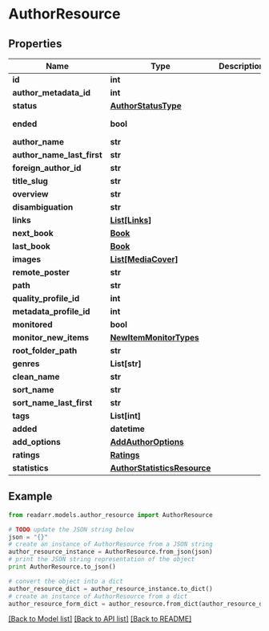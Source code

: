 # AuthorResource


## Properties

Name | Type | Description | Notes
------------ | ------------- | ------------- | -------------
**id** | **int** |  | [optional] 
**author_metadata_id** | **int** |  | [optional] 
**status** | [**AuthorStatusType**](AuthorStatusType.md) |  | [optional] 
**ended** | **bool** |  | [optional] [readonly] 
**author_name** | **str** |  | [optional] 
**author_name_last_first** | **str** |  | [optional] 
**foreign_author_id** | **str** |  | [optional] 
**title_slug** | **str** |  | [optional] 
**overview** | **str** |  | [optional] 
**disambiguation** | **str** |  | [optional] 
**links** | [**List[Links]**](Links.md) |  | [optional] 
**next_book** | [**Book**](Book.md) |  | [optional] 
**last_book** | [**Book**](Book.md) |  | [optional] 
**images** | [**List[MediaCover]**](MediaCover.md) |  | [optional] 
**remote_poster** | **str** |  | [optional] 
**path** | **str** |  | [optional] 
**quality_profile_id** | **int** |  | [optional] 
**metadata_profile_id** | **int** |  | [optional] 
**monitored** | **bool** |  | [optional] 
**monitor_new_items** | [**NewItemMonitorTypes**](NewItemMonitorTypes.md) |  | [optional] 
**root_folder_path** | **str** |  | [optional] 
**genres** | **List[str]** |  | [optional] 
**clean_name** | **str** |  | [optional] 
**sort_name** | **str** |  | [optional] 
**sort_name_last_first** | **str** |  | [optional] 
**tags** | **List[int]** |  | [optional] 
**added** | **datetime** |  | [optional] 
**add_options** | [**AddAuthorOptions**](AddAuthorOptions.md) |  | [optional] 
**ratings** | [**Ratings**](Ratings.md) |  | [optional] 
**statistics** | [**AuthorStatisticsResource**](AuthorStatisticsResource.md) |  | [optional] 

## Example

```python
from readarr.models.author_resource import AuthorResource

# TODO update the JSON string below
json = "{}"
# create an instance of AuthorResource from a JSON string
author_resource_instance = AuthorResource.from_json(json)
# print the JSON string representation of the object
print AuthorResource.to_json()

# convert the object into a dict
author_resource_dict = author_resource_instance.to_dict()
# create an instance of AuthorResource from a dict
author_resource_form_dict = author_resource.from_dict(author_resource_dict)
```
[[Back to Model list]](../README.md#documentation-for-models) [[Back to API list]](../README.md#documentation-for-api-endpoints) [[Back to README]](../README.md)


